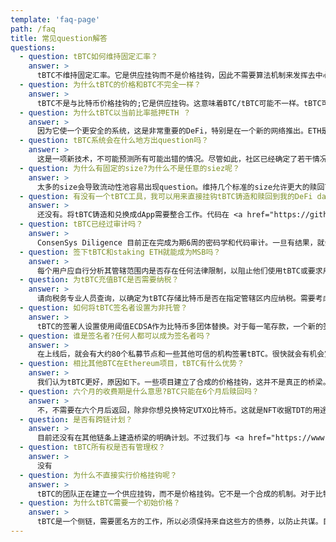 ```yaml
---
template: 'faq-page'
path: /faq
title: 常见question解答
questions:
  - question: tBTC如何维持固定汇率？
    answer: >
      tBTC不维持固定汇率。它是供应挂钩而不是价格挂钩，因此不需要算法机制来发挥去中心化挂钩的作用。
  - question: 为什么tBTC的价格和BTC不完全一样？
    answer: >
      tBTC不是与比特币价格挂钩的;它是供应挂钩。这意味着BTC/tBTC可能不一样。tBTC可能交易溢价或折扣。
  - question: 为什么tBTC以当前比率抵押ETH ？
    answer: >
      因为它使一个更安全的系统，这是非常重要的DeFi，特别是在一个新的网络推出。ETH是一种更安全的担保类型，因为它是DeFi标准，而负责tBTC的团队计划在发布后不久将ETH/BTC担保比率从150%降低到135%。它还在研究新的机制，以便在今后将这一比率降至40%。
  - question: tBTC系统会在什么地方出question吗？
    answer: >
      这是一项新技术，不可能预测所有可能出错的情况。尽管如此，社区已经确定了若干情况并采取了谨慎措施加以解决。安全模型是这样的:如果签名者串通并偷走了你的比特币存款，用户将被以tBTC支付;这就是ETH债券的用途(它们将被扣押和清算)。如果ETH在短时间内大幅下跌，同时所有的签注者都跑掉了，系统就会回落到合成。更多信息，请查看  <a href="https://docs.keep.network/tbtc/index.pdf" target="_blank">tBTC技术规范 spec</a>.
  - question: 为什么有固定的size?为什么不是任意的siez呢？
    answer: >
      太多的size会导致流动性池容易出现question。维持几个标准的size允许更大的赎回可用性。
  - question: 有没有一个tBTC工具，我可以用来直接挂钩tBTC铸造和赎回到我的DeFi dapp？
    answer: >
      还没有。将tBTC铸造和兑换成dApp需要整合工作。代码在 <a href="https://github.com/keep-network/tbtc.js" target="_blank">tbtc.js GitHub</a>中并且是开源的，使开发人员能够构建与其产品相匹配的接口。要验证比特币交易，最好的方法是运行一个electrum服务，这非常容易启动。 
  - question: tBTC已经过审计吗？
    answer: >
      ConsenSys Diligence 目前正在完成为期6周的密码学和代码审计。一旦有结果，就会公布。
  - question: 签下tBTC和staking ETH就能成为MSB吗？
    answer: >
      每个用户应自行分析其管辖范围内是否存在任何法律限制，以阻止他们使用tBTC或要求用户在某些政府实体注册。
  - question: 为tBTC充值BTC是否需要纳税？
    answer: >
      请向税务专业人员查询，以确定为tBTC存储比特币是否在指定管辖区内应纳税。需要考虑的一件事是，与矿床UTXO相关的非泛函效应。该非融资协议旨在允许支付比特币托管费用，并提供在6个月的收费期内赎回完全相同的UTXO的能力。
  - question: 如何将tBTC签名者设置为非托管？
    answer: >
      tBTC的签署人设置使用阈值ECDSA作为比特币多团体替换。对于每一笔存款，一个新的签署人集被拉到一起(由随机信标选择)，它们为储户生成一个比特币PKH地址，该地址被标记在以太坊链上。
  - question: 谁是签名者?任何人都可以成为签名者吗？
    answer: >
      在上线后，就会有大约80个私募节点和一些其他可信的机构签署tBTC。很快就会有机会宣布让更多的个人通过下注ETH来参与成为一个签名者。
  - question: 相比其他BTC在Ethereum项目，tBTC有什么优势？
    answer: >
      我们认为tBTC更好，原因如下。一些项目建立了合成的价格挂钩，这并不是真正的桥梁。其他项目是供应挂钩，但有中央政党增加摩擦的铸造和赎回过程，因此，不是抵御审查的系统。一些新的桥梁是分散的供应钉，然而，这些安全模式不太安全。他们依靠一个⅔可靠的假设,没有ETH/额外抵押品来抵押,并使用全新的“自行滚动加密”而非同行评议,t-ECDSA加密)。
  - question: 六个月的收费期是什么意思?BTC只能在6个月后赎回吗？
    answer: >
      不，不需要在六个月后返回，除非你想兑换特定UTXO比特币。这就是NFT收据TDT的用途。大多数DeFi用户没有这个考虑，不需要在六个月内返回。
  - question: 是否有跨链计划？
    answer: >
      目前还没有在其他链条上建造桥梁的明确计划。不过我们与 <a href="https://www.crosschain.group/" target="_blank">Cross-Chain Group</a> 一些可跨链团队有过关于跨链的沟通，比如：Cosmos, Zcash, 和 Polkadot.
  - question: tBTC所有权是否有管理权？
    answer: >
      没有
  - question: 为什么不直接实行价格挂钩呢？
    answer: >
      tBTC的团队正在建立一个供应挂钩，而不是价格挂钩。它不是一个合成的机制。对于比特币持有者来说，实际价格是多少并不重要，重要的是你能用1比特币兑换它
  - question: 为什么tBTC需要一个初始价格？
    answer: >
      tBTC是一个侧链，需要匿名方的工作，所以必须保持来自这些方的债券，以防止共谋。目前，有必要确保签名者被绑定，以防止不当行为。需要一个初始价格来维持该债券的BTC/ETH价格。
---
```

